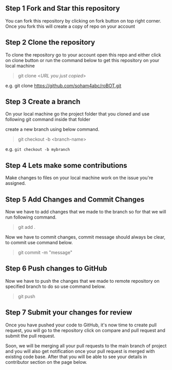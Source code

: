 ## Step 1 Fork and Star this repository
You can fork this repository by clicking on fork button on top right corner. Once you fork this will create a copy of repo on your account

## Step 2 Clone the repository 
To clone the repository go to your account open this repo and either click on clone button or run the command below to get this repository on your local machine

> git clone <_URL you just copied_>

e.g. git clone https://github.com/soham4abc/roBOT.git

## Step 3 Create a branch
On your local machine go the project folder that you cloned and use following git command inside that folder

create a new branch using below command.

> git checkout -b \<branch-name\>

e.g. `git checkout -b mybranch`

## Step 4 Lets make some contributions
Make changes to files on your local machine work on the issue you're assigned. 

## Step 5 Add Changes and Commit Changes
Now we have to add changes that we made to the branch so for that we will run following command.

> git add .

Now we have to commit changes, commit message should always be clear, to commit use command below.

> git commit -m "message"

## Step 6 Push changes to GitHub
Now we have to push the changes that we made to remote repository on specified branch to do so use command below.

> git push 


## Step 7 Submit your changes for review
Once you have pushed your code to GitHub, it's now time to create pull request, you will go to the repository click on compare and pull request and submit the pull request.

Soon, we will be merging all your pull requests to the main branch of project and you will also get notification once your pull request is merged with existing code base. After that you will be able to see your details in contributor section on the page below.